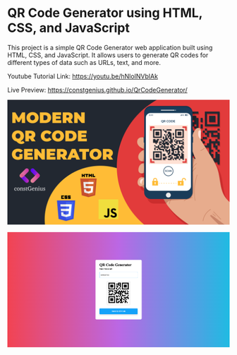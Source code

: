 # QR Code Generator using HTML, CSS, and JavaScript
This project is a simple QR Code Generator web application built using HTML, CSS, and JavaScript. It allows users to generate QR codes for different types of data such as URLs, text, and more. 

Youtube Tutorial Link: https://youtu.be/hNloINVblAk

Live Preview: https://constgenius.github.io/QrCodeGenerator/

![Qr Code Generator](images/QrCodeGenerator.png)

![Demo Qr Code Generator](images/demo.png)
